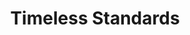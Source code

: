 ---
inv_num: 2012-061
add_credit:
url: 2012-061-timeless-standards
title: Timeless Standards
year: '2012'
display_year: '2012'
medium: Inkjet on Canvas
dims: 56 x 40 inches
pitch:
ps:
live_url:
youtube:
related_code:
subheading:
download:
commission:
related:
layout: things-i-made
---